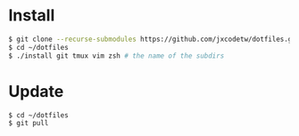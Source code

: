 # Install
```bash
$ git clone --recurse-submodules https://github.com/jxcodetw/dotfiles.git ~/dotfiles
$ cd ~/dotfiles
$ ./install git tmux vim zsh # the name of the subdirs
```

# Update
```bash
$ cd ~/dotfiles
$ git pull
```
